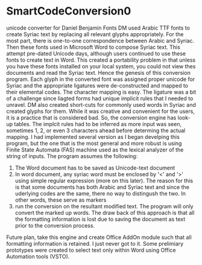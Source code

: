 # SmartCodeConversion0
unicode converter for Daniel Benjamin Fonts
DM used Arabic TTF fonts to create Syriac text by replacing all relevant glyphs appropriately. For the most part, there is one-to-one correspondence between Arabic and Syriac. Then these fonts used in Microsoft Word to compose Syriac text. This attempt pre-dated Unicode days, although users continued to use these fonts to create text in Word. This created a portability problem in that unless you have these fonts installed on your local system, you could not view thes documents and read the Syriac text. Hence the genesis of this conversion program. Each glyph in the converted font was assigned proper unicode for Syriac and the appropriate ligatures were de-constructed and mapped to their elemental codes. The character mapping is easy. The ligature was a bit of a challenge since liagted forms had unique implicit rules that I needed to unravel. DM also created short-cuts for commonly used words in Syriac and created glyphs for them. While it was creative and convenient for the users, it is a practice that is considered bad. So, the conversion engine has look-up tables. The implcit rules had to be inferred as more input was seen, sometimes 1, 2, or even 3 characters ahead before determing the actual mapping. I had implemented several version as I began develping this program, but the one that is the most general and more robust is using Finite State Automata (FAS) machine used as the lexical analyzer of the string of inputs.
The program assumes the following:
1) The Word document has to be saved as Unicode-text document 
2) In word document, any syriac word must be enclosed by '<' and '>' using simple regular expression (more on this later). The reason for this is that some documents has both Arabic and Syriac text and since the uderlying codes are the same, there no way to distingush the two. In other words, these serve as markers  
3) run the conversion on the resultant modified text. The program will only convert the marked up words.
The draw back of this approach is that all the formatting information is lost due to saving the document as text  prior to the conversion process. 

Future plan,
take this engine and create Office AddOn module such that all formatting information is retained. I just never got to it. Some prelimiary prototypes were created to select text only within Word using Office Automation tools (VSTO). 
